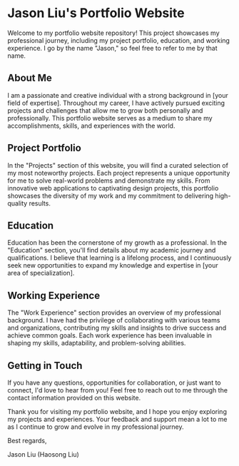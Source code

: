 # Jason Liu's Portfolio Website
Welcome to my portfolio website repository! This project showcases my professional journey, including my project portfolio, education, and working experience. I go by the name "Jason," so feel free to refer to me by that name.

## About Me
I am a passionate and creative individual with a strong background in [your field of expertise]. Throughout my career, I have actively pursued exciting projects and challenges that allow me to grow both personally and professionally. This portfolio website serves as a medium to share my accomplishments, skills, and experiences with the world.

## Project Portfolio
In the "Projects" section of this website, you will find a curated selection of my most noteworthy projects. Each project represents a unique opportunity for me to solve real-world problems and demonstrate my skills. From innovative web applications to captivating design projects, this portfolio showcases the diversity of my work and my commitment to delivering high-quality results.

## Education
Education has been the cornerstone of my growth as a professional. In the "Education" section, you'll find details about my academic journey and qualifications. I believe that learning is a lifelong process, and I continuously seek new opportunities to expand my knowledge and expertise in [your area of specialization].

## Working Experience
The "Work Experience" section provides an overview of my professional background. I have had the privilege of collaborating with various teams and organizations, contributing my skills and insights to drive success and achieve common goals. Each work experience has been invaluable in shaping my skills, adaptability, and problem-solving abilities.

## Getting in Touch
If you have any questions, opportunities for collaboration, or just want to connect, I'd love to hear from you! Feel free to reach out to me through the contact information provided on this website.

Thank you for visiting my portfolio website, and I hope you enjoy exploring my projects and experiences. Your feedback and support mean a lot to me as I continue to grow and evolve in my professional journey.

Best regards,

Jason Liu (Haosong Liu)